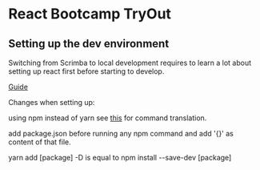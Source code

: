 # React Bootcamp TryOut

## Setting up the dev environment

Switching from Scrimba to local development requires to learn a lot about setting up react first before starting to develop.

[Guide](https://dev.to/theenadayalan/how-to-set-up-react-js-from-scratch-without-using-create-react-app-37mk)

Changes when setting up:

using npm instead of yarn see [this](https://gist.github.com/jonlabelle/c082700c1c249d986faecbd5abf7d65b) for command translation.

add package.json before running any npm command and add '{}' as content of that file.

yarn add [package] -D is equal to npm install --save-dev [package]